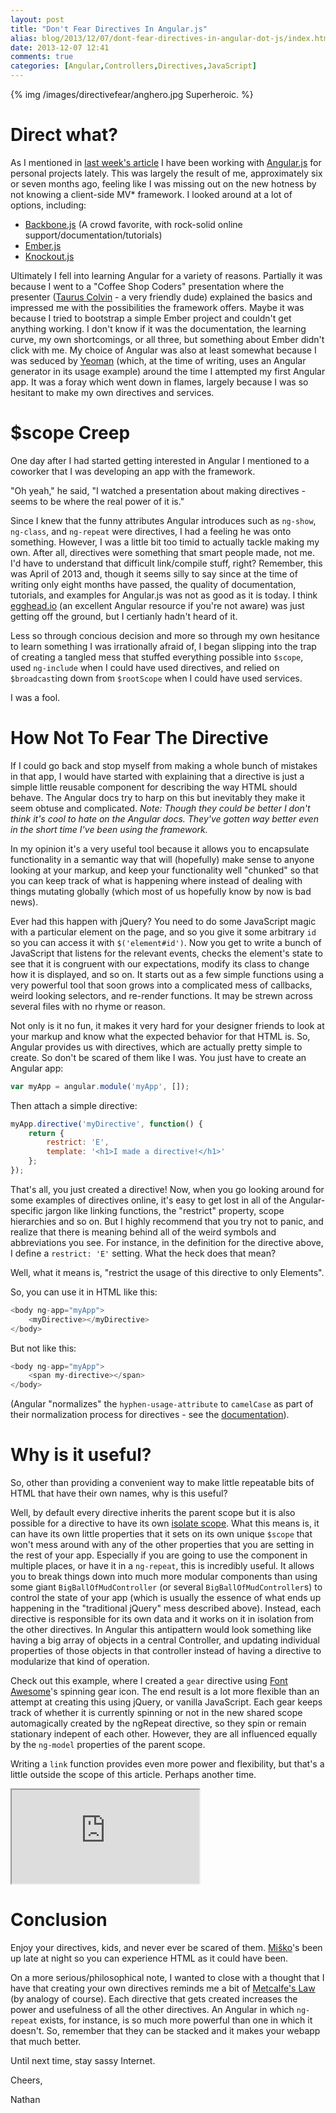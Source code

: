 ```yaml
---
layout: post
title: "Don't Fear Directives In Angular.js"
alias: blog/2013/12/07/dont-fear-directives-in-angular-dot-js/index.html
date: 2013-12-07 12:41
comments: true
categories: [Angular,Controllers,Directives,JavaScript]
---
```


{% img /images/directivefear/anghero.jpg Superheroic. %}

# Direct what?

As I mentioned in [last week's article](http://nathanleclaire.com/blog/2013/11/30/fear-and-loathing-with-golang-and-angular-dot-js/) I have been working with [Angular.js](http://angularjs.org/) for personal projects lately.  This was largely the result of me, approximately six or seven months ago, feeling like I was missing out on the new hotness by not knowing a client-side MV* framework.  I looked around at a lot of options, including:

- [Backbone.js](http://backbonejs.org/) (A crowd favorite, with rock-solid online support/documentation/tutorials)
- [Ember.js](http://emberjs.com/)
- [Knockout.js](http://knockoutjs.com/)

Ultimately I fell into learning Angular for a variety of reasons.  Partially it was because I went to a "Coffee Shop Coders" presentation where the presenter ([Taurus Colvin](http://www.tauruscolvin.com/) - a very friendly dude) explained the basics and impressed me with the possibilities the framework offers.  Maybe it was because I tried to bootstrap a simple Ember project and couldn't get anything working.  I don't know if it was the documentation, the learning curve, my own shortcomings, or all three, but something about Ember didn't click with me.  My choice of Angular was also at least somewhat because I was seduced by [Yeoman](http://yeoman.io/) (which, at the time of writing, uses an Angular generator in its usage example) around the time I attempted my first Angular app.  It was a foray which went down in flames, largely because I was so hesitant to make my own directives and services.

# $scope Creep

One day after I had started getting interested in Angular I mentioned to a coworker that I was developing an app with the framework.

"Oh yeah," he said, "I watched a presentation about making directives - seems to be where the real power of it is."

Since I knew that the funny attributes Angular introduces such as `ng-show`, `ng-class`, and `ng-repeat` were directives, I had a feeling he was onto something.  However, I was a little bit too timid to actually tackle making my own.  After all, directives were something that smart people made, not me.  I'd have to understand that difficult link/compile stuff, right?  Remember, this was April of 2013 and, though it seems silly to say since at the time of writing only eight months have passed, the quality of documentation, tutorials, and examples for Angular.js was not as good as it is today.  I think [egghead.io](http://egghead.io) (an excellent Angular resource if you're not aware) was just getting off the ground, but I certianly hadn't heard of it.

Less so through concious decision and more so through my own hesitance to learn something I was irrationally afraid of, I began slipping into the trap of creating a tangled mess that stuffed everything possible into `$scope`, used `ng-include` when I could have used directives, and relied on `$broadcast`ing down from `$rootScope` when I could have used services.

I was a fool.

# How Not To Fear The Directive

If I could go back and stop myself from making a whole bunch of mistakes in that app, I would have started with explaining that a directive is just a simple little reusable component for describing the way HTML should behave.  The Angular docs try to harp on this but inevitably they make it seem obtuse and complicated.  *Note:  Though they could be better I don't think it's cool to hate on the Angular docs.  They've gotten way better even in the short time I've been using the framework.* 

In my opinion it's a very useful tool because it allows you to encapsulate functionality in a semantic way that will (hopefully) make sense to anyone looking at your markup, and keep your functionality well "chunked" so that you can keep track of what is happening where instead of dealing with things mutating globally (which most of us hopefully know by now is bad news).

Ever had this happen with jQuery? You need to do some JavaScript magic with a particular element on the page, and so you give it some arbitrary `id` so you can access it with `$('element#id')`.  Now you get to write a bunch of JavaScript that listens for the relevant events, checks the element's state to see that it is congruent with our expectations, modify its class to change how it is displayed, and so on.  It starts out as a few simple functions using a very powerful tool that soon grows into a complicated mess of callbacks, weird looking selectors, and re-render functions.  It may be strewn across several files with no rhyme or reason.

Not only is it no fun, it makes it very hard for your designer friends to look at your markup and know what the expected behavior for that HTML is.  So, Angular provides us with directives, which are actually pretty simple to create.  So don't be scared of them like I was.  You just have to create an Angular app:

```js
var myApp = angular.module('myApp', []);
```

Then attach a simple directive:

```js
myApp.directive('myDirective', function() {
	return {
		restrict: 'E',
		template: '<h1>I made a directive!</h1>'
	};
});
```

That's all, you just created a directive!  Now, when you go looking around for some examples of directives online, it's easy to get lost in all of the Angular-specific jargon like linking functions, the "restrict" property, scope hierarchies and so on.  But I highly recommend that you try not to panic, and realize that there is meaning behind all of the weird symbols and abbreviations you see.  For instance, in the definition for the directive above, I define a `restrict: 'E'` setting.  What the heck does that mean?

Well, what it means is, "restrict the usage of this directive to only Elements".

So, you can use it in HTML like this:

```js
<body ng-app="myApp">
	<myDirective></myDirective>
</body>
```

But not like this:

```js
<body ng-app="myApp">
	<span my-directive></span>
</body>
```

(Angular "normalizes" the `hyphen-usage-attribute` to `camelCase` as part of their normalization process for directives - see the [documentation](http://docs.angularjs.org/guide/directive)).

# Why is it useful?

So, other than providing a convenient way to make little repeatable bits of HTML that have their own names, why is this useful?

Well, by default every directive inherits the parent scope but it is also possible for a directive to have its own [isolate scope](http://www.thinkster.io/pick/KnxWvHUW64/angularjs-understanding-isolate-scope).  What this means is, it can have its own little properties that it sets on its own unique `$scope` that won't mess around with any of the other properties that you are setting in the rest of your app.  Especially if you are going to use the component in multiple places, or have it in a `ng-repeat`, this is incredibly useful.  It allows you to break things down into much more modular components than using some giant `BigBallOfMudController` (or several `BigBallOfMudController`s) to control the state of your app (which is usually the essence of what ends up happening in the "traditional jQuery" mess described above).  Instead, each directive is responsible for its own data and it works on it in isolation from the other directives.  In Angular this antipattern would look something like having a big array of objects in a central Controller, and updating individual properties of those objects in that controller instead of having a directive to modularize that kind of operation. 

Check out this example, where I created a `gear` directive using [Font Awesome](http://fontawesome.io/)'s spinning gear icon.  The end result is a lot more flexible than an attempt at creating this using jQuery, or vanilla JavaScript.  Each gear keeps track of whether it is currently spinning or not in the new shared scope automagically created by the ngRepeat directive, so they spin or remain stationary indepent of each other.  However, they are all influenced equally by the `ng-model` properties of the parent scope.

Writing a `link` function provides even more power and flexibility, but that's a little outside the scope of this article.  Perhaps another time.

<iframe src="http://embed.plnkr.co/i2StmWcxKNZCQb0YtYp0/preview"></iframe>

# Conclusion

Enjoy your directives, kids, and never ever be scared of them.  [Miško](http://misko.hevery.com/)'s been up late at night so you can experience HTML as it could have been.

On a more serious/philosophical note, I wanted to close with a thought that I have that creating your own directives reminds me a bit of [Metcalfe's Law](http://en.wikipedia.org/wiki/Metcalfe's_law) (by analogy of course).  Each directive that gets created increases the power and usefulness of all the other directives.  An Angular in which `ng-repeat` exists, for instance, is so much more powerful than one in which it doesn't.  So, remember that they can be stacked and it makes your webapp that much better.

Until next time, stay sassy Internet.

Cheers,

Nathan
